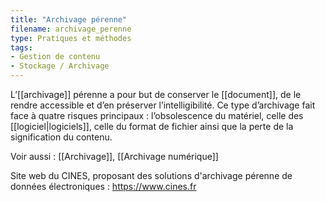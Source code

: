 ```yaml
---
title: "Archivage pérenne"
filename: archivage_perenne
type: Pratiques et méthodes
tags:
- Gestion de contenu
- Stockage / Archivage
---
```


L’[[archivage]] pérenne a pour but de conserver le [[document]], de le rendre accessible et d’en préserver l’intelligibilité. Ce type d’archivage fait face à quatre risques principaux : l’obsolescence du matériel, celle des [[logiciel|logiciels]], celle du format de fichier ainsi que la perte de la signification du contenu. 

Voir aussi : [[Archivage]], [[Archivage numérique]]

Site web du CINES, proposant des solutions d'archivage pérenne de données électroniques : <https://www.cines.fr>

